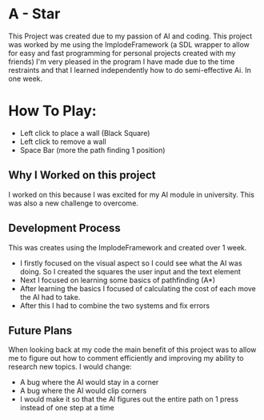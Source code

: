 # A - Star 
This Project was created due to my passion of AI and coding. This project was worked by me using the ImplodeFramework (a SDL wrapper to allow for easy and fast programming for personal projects created with my friends)
I'm very pleased in the program I have made due to the time restraints and that I learned independently how to do semi-effective Ai. In one week.


# How To Play:

 - Left click to place a wall (Black Square)
 - Left click to remove a wall
 - Space Bar (more the path finding 1 position)

## Why I Worked on this project

I worked on this because I was excited for my AI module in university. This was also a new challenge to overcome.

## Development Process

This was creates using the ImplodeFramework and created over 1 week.

 - I firstly focused on the visual aspect so I could see what the AI was doing. So I created the squares the user input and the text element
 - Next I focused on learning some basics of pathfinding (A*)
 - After learning the basics I focused of calculating the cost of each move the AI had to take.
 - After this I had to combine the two systems and fix errors

 
 ## Future Plans
 When looking back at my code the main benefit of this project was to allow me to figure out how to comment efficiently and improving my ability to research new topics.
 I would change:
 - A bug where the AI would stay in a corner
 - A bug where the AI would clip corners
 - I would make it so that the AI figures out the entire path on 1 press instead of one step at a time
